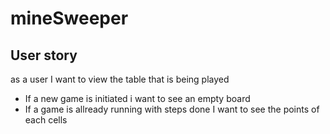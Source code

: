 # mineSweeper 


## User story 
 as a user I want to view the table that is being played
- If a new game is initiated i want to see an empty board
- If a game is allready running with steps done I want to see the points of each cells 

